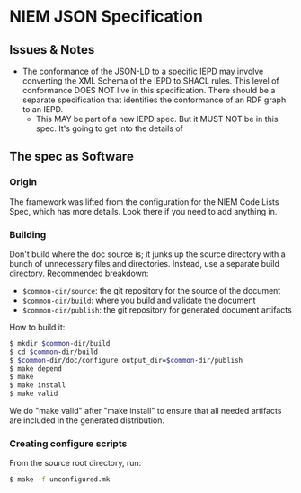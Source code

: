 
# NIEM JSON Specification

## Issues & Notes

- The conformance of the JSON-LD to a specific IEPD may involve converting the
  XML Schema of the IEPD to SHACL rules. This level of conformance DOES NOT live
  in this specification. There should be a separate specification that
  identifies the conformance of an RDF graph to an IEPD.
    - This MAY be part of a new IEPD spec. But it MUST NOT be in this spec. It's
      going to get into the details of 

## The spec as Software

### Origin ###

The framework was lifted from the configuration for the NIEM Code Lists Spec, which has
more details. Look there if you need to add anything in.

### Building ###

Don't build where the doc source is; it junks up the source directory with a
bunch of unnecessary files and directories. Instead, use a separate build
directory. Recommended breakdown:

* `$common-dir/source`: the git repository for the source of the document
* `$common-dir/build`: where you build and validate the document
* `$common-dir/publish`: the git repository for generated document artifacts

How to build it:

```bash
$ mkdir $common-dir/build
$ cd $common-dir/build
$ $common-dir/doc/configure output_dir=$common-dir/publish
$ make depend
$ make
$ make install
$ make valid
```

We do "make valid" after "make install" to ensure that all needed artifacts are
included in the generated distribution.

### Creating configure scripts ###

From the source root directory, run:

```bash
$ make -f unconfigured.mk
 ```


